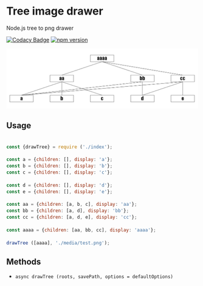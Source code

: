 # Tree image drawer

Node.js tree to png drawer

[![Codacy Badge](https://api.codacy.com/project/badge/Grade/fb7e1f25982a434eba263ea7cb27d8b1)](https://www.codacy.com/app/iliiliiliili/tree-image-drawer?utm_source=github.com&amp;utm_medium=referral&amp;utm_content=iliiliiliili/tree-image-drawer&amp;utm_campaign=Badge_Grade)
[![npm version](https://badge.fury.io/js/tree-image-drawer.svg)](https://badge.fury.io/js/tree-image-drawer)


![example](media/test.png)

## Usage

```js

const {drawTree} = require ('./index');

const a = {children: [], display: 'a'};
const b = {children: [], display: 'b'};
const c = {children: [], display: 'c'};

const d = {children: [], display: 'd'};
const e = {children: [], display: 'e'};

const aa = {children: [a, b, c], display: 'aa'};
const bb = {children: [a, d], display: 'bb'};
const cc = {children: [a, d, e], display: 'cc'};

const aaaa = {children: [aa, bb, cc], display: 'aaaa'};

drawTree ([aaaa], './media/test.png');

```

## Methods

- ```async drawTree (roots, savePath, options = defaultOptions)```
